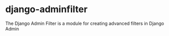 django-adminfilter
==================

The Django Admin Filter is a module for creating advanced filters in Django Admin
